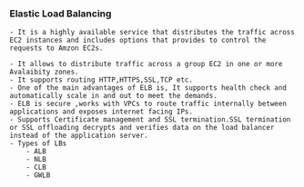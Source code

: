 ### Elastic Load Balancing

    - It is a highly available service that distributes the traffic across EC2 instances and includes options that provides to control the requests to Amzon EC2s.

    - It allows to distribute traffic across a group EC2 in one or more Avalaibity zones.
    - It supports routing HTTP,HTTPS,SSL,TCP etc.
    - One of the main advantages of ELB is, It supports health check and automatically scale in and out to meet the demands.
    - ELB is secure ,works with VPCs to route traffic internally between applications and exposes internet facing IPs.
    - Supports Certificate management and SSL termination.SSL termination or SSL offloading decrypts and verifies data on the load balancer instead of the application server.
    - Types of LBs
        - ALB
        - NLB
        - CLB
        - GWLB
